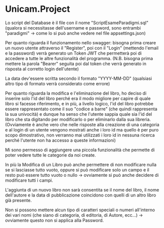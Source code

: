 # Unicam.Project
Lo script del Database è il file con il nome "ScriptEsameParadigmi.sql" (qualora si necessitasse dell'username e password, sono entrambi "paradigmi" -> come lo si può anche vedere nel file appsettings.json)


Per quanto riguarda il funzionamento nello swagger: bisogna prima creare un nuovo utente attraverso il "Register", poi con il "Login" (mettendo l'email e la password) verrà generato un Token JWT che permetterà poi di accedere a tutte le altre funzionalità del programma. (N.B. bisogna prima mettere la parola "Bearer" seguita poi dal token che verrà generato in risposta al corretto login dell'utente)

La data dev'essere scritta secondo il formato "YYYY-MM-DD" (qualsiasi altro tipo di formato verrà considerato come errore)

Per quanto riguarda la modifica e l'eliminazione del libro, ho deciso di inserire solo l'id del libro perché era il modo migliore per capire di quale libro si facesse riferimento, e in più, a livello logico, l'id del libro potrebbe essere rappresentato come il suo "codice a barre" (che quindi rappresenta la sua univocità) e dunque ha senso che l'utente sappia quale sia l'id del libro che sta digitando per modificarlo o per eliminarlo dalla sua libreria.
(Ovviamente è anche vero che nelle risposte alla creazione di una categoria e al login di un utente vengono mostrati anche i loro id ma quello è per puro scopo dimostrativo, non verranno mai utilizzati i loro id in nessuna ricerca perché l'utente non ha accesso a queste informazioni)

Mi sono permesso di aggiungere una piccola funzionalità che permette di poter vedere tutte le categorie da noi create.

In più la Modifica di un Libro può anche permettere di non modificare nulla se si lasciasse tutto vuoto, oppure si può modificare solo un campo e il resto può essere tutto vuoto o nullo -> ovviamente si può anche decidere di modificare tutti i campi.

L'aggiunta di un nuovo libro non sarà consentita se il nome del libro, il nome dell'autore e la data di pubblicazione coincidono con quelli di un altro libro già presente.

Non si possono mettere alcun tipo di caratteri speciali o numeri all'interno dei vari nomi (che siano di categoria, di editoria, di Autore, ecc...) -> ovviamente questo non si applica alla Password.
